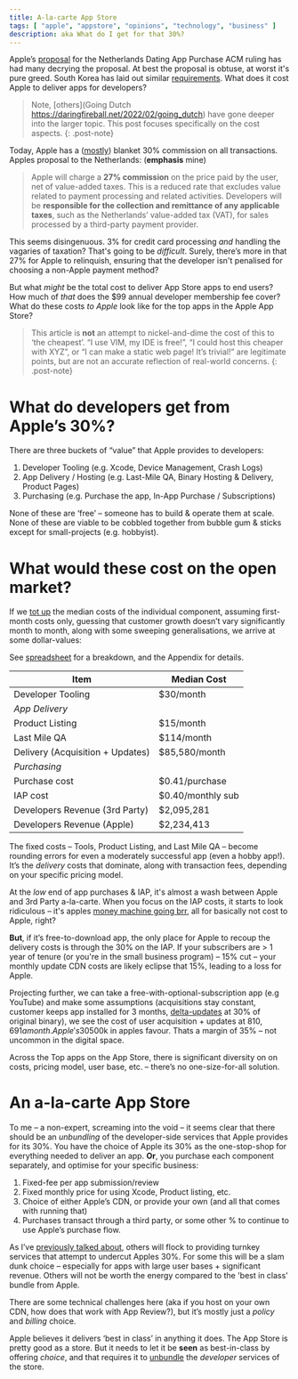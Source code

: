 ```yaml
---
title: A-la-carte App Store
tags: [ "apple", "appstore", "opinions", "technology", "business" ]
description: aka What do I get for that 30%?
---
```


Apple’s [proposal](https://developer.apple.com/news/?id=uub8j2f1) for the Netherlands Dating App Purchase ACM ruling has had many decrying the proposal. At best the proposal is obtuse, at worst it's pure greed. South Korea has laid out similar [requirements](https://www.reuters.com/technology/skorea-targets-apple-over-new-app-store-regulation-2021-10-15/). What does it cost Apple to deliver apps for developers?

> Note, [others](Going Dutch https://daringfireball.net/2022/02/going_dutch) have gone deeper into the larger topic. This post focuses specifically on the cost aspects.
{: .post-note}

Today, Apple has a ([mostly](https://developer.apple.com/app-store/review/guidelines/#3.1.3a)) blanket 30% commission on all transactions. Apples proposal to the Netherlands: (**emphasis** mine)

> Apple will charge a **27% commission** on the price paid by the user, net of value-added taxes. This is a reduced rate that excludes value related to payment processing and related activities. Developers will be **responsible for the collection and remittance of any applicable taxes**, such as the Netherlands’ value-added tax (VAT), for sales processed by a third-party payment provider.

This seems disingenuous. 3% for credit card processing _and_ handling the vagaries of taxation? That's going to be _difficult_. Surely, there’s more in that 27% for Apple to relinquish, ensuring that the developer isn't penalised for choosing a non-Apple payment method?

But what _might_ be the total cost to deliver App Store apps to end users? How much of _that_ does the $99 annual developer membership fee cover? What do these costs _to Apple_ look like for the top apps in the Apple App Store?

> This article is **not** an attempt to nickel-and-dime the cost of this to ‘the cheapest’. “I use VIM, my IDE is free!”, “I could host this cheaper with XYZ”, or “I can make a static web page! It’s trivial!” are legitimate points, but are not an accurate reflection of real-world concerns.
{: .post-note}

# What do developers get from Apple’s 30%?

There are three buckets of “value” that Apple provides to developers:

1. Developer Tooling (e.g. Xcode, Device Management, Crash Logs)
2. App Delivery / Hosting (e.g. Last-Mile QA, Binary Hosting & Delivery, Product Pages)
3. Purchasing (e.g. Purchase the app, In-App Purchase / Subscriptions)

None of these are ‘free’ – someone has to build & operate them at scale. None of these are viable to be cobbled together from bubble gum & sticks except for small-projects (e.g. hobbyist).

# What would these cost on the open market?

If we [tot up](https://www.merriam-webster.com/dictionary/tot%20up) the median costs of the individual component, assuming first-month costs only, guessing that customer growth doesn’t vary significantly month to month, along with some sweeping generalisations, we arrive at some dollar-values:

See [spreadsheet](https://1drv.ms/x/s!Ap3hdML7twidk58sVkJK_lZMKh8J9g?e=ZR54Se) for a breakdown, and the Appendix for details.

| **Item**                         | **Median Cost**   |
| -------------------------------- | ----------------- |
| Developer Tooling                | $30/month         |
| _App Delivery_                   |                   |
| Product Listing                  | $15/month         |
| Last Mile QA                     | $114/month        |
| Delivery (Acquisition + Updates) | $85,580/month     |
| _Purchasing_                     |                   |
| Purchase cost                    | $0.41/purchase    |
| IAP cost                         | $0.40/monthly sub |
| Developers Revenue (3rd Party)   | $2,095,281        |
| Developers Revenue (Apple)       | $2,234,413        |

The fixed costs – Tools, Product Listing, and Last Mile QA – become rounding errors for even a moderately successful app (even a hobby app!). It’s the _delivery_ costs that dominate, along with transaction fees, depending on your specific pricing model.

At the _low_ end of app purchases & IAP, it's almost a wash between Apple and 3rd Party a-la-carte. When you focus on the IAP costs, it starts to look ridiculous – it's apples [money machine going brr](https://www.youtube.com/watch?v=O1hCLBTD5RM), all for basically not cost to Apple, right?

**But**, if it’s free-to-download app, the only place for Apple to recoup the delivery costs is through the 30% on the IAP. If your subscribers are > 1 year of tenure (or you're in the small business program) – 15% cut – your monthly update CDN costs are likely eclipse that 15%, leading to a loss for Apple.

Projecting further, we can take a free-with-optional-subscription app (e.g YouTube) and make some assumptions (acquisitions stay constant, customer keeps app installed for 3 months, [delta-updates](https://developer.apple.com/documentation/xcode/doing-advanced-optimization-to-further-reduce-your-app-s-size) at 30% of original binary), we see the cost of user acquisition + updates at $810,691 a month. Apple's 30% cut covers this, with approximately 50% of that going on the CDN costs _alone_. That means for those tenured subscribers, the 15% won't cover the CDN costs. Ultimately, if you compare the 3rd party costs to Apple's revenue, it's ~$500k in apples favour. Thats a margin of 35% – not uncommon in the digital space.

Across the Top apps on the App Store, there is significant diversity on on costs, pricing model, user base, etc. –  there’s no one-size-for-all solution.

# An a-la-carte App Store

To me – a non-expert, screaming into the void – it seems clear that there should be an _unbundling_ of the developer-side services that Apple provides for its 30%. You have the choice of Apple its 30% as the one-stop-shop for everything needed to deliver an app. **Or**, you purchase each component separately, and optimise for your specific business:

1. Fixed-fee per app submission/review
2. Fixed monthly price for using Xcode, Product listing, etc.
3. Choice of either Apple’s CDN, or provide your own (and all that comes with running that)
4. Purchases transact through a third party, or some other % to continue to use Apple’s purchase flow.

As I’ve [previously talked about](https://www.codevoid.net/ruminations/2021/03/21/decoupled-app-stores.html), others will flock to providing turnkey services that attempt to undercut Apples 30%. For some this will be a slam dunk choice – especially for apps with large user bases + significant revenue. Others will not be worth the energy compared to the 'best in class' bundle from Apple.

There are some technical challenges here (aka if you host on your own CDN, how does that work with App Review?), but it’s mostly just a _policy_ and _billing_ choice.

Apple believes it delivers ‘best in class’ in anything it does. The App Store is pretty good as a store. But it needs to let it be **seen** as best-in-class by offering _choice_, and that requires it to [unbundle](https://stratechery.com/outline/bundling-and-unbundling/) the _developer_ services of the store.